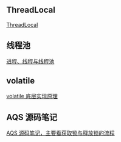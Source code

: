 ## ThreadLocal

[ThreadLocal](https://mp.weixin.qq.com/s/WKaUzChzj2PIcqiw05jcIA)

## 线程池

[进程、线程与线程池](https://raymond-zhao.top/2020/07/19/2020-07-19-JUC-ProcessAndThread/)

## volatile

[volatile 底层实现原理](https://raymond-zhao.top/2020/08/20/2020-08-19-volatile/)

## AQS 源码笔记

[AQS 源码笔记，主要看获取锁与释放锁的流程](https://raymond-zhao.top/2020/07/10/2020-07-10-Java-AQS/)

